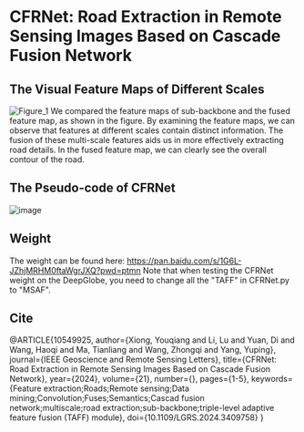 # CFRNet: Road Extraction in Remote Sensing Images Based on Cascade Fusion Network
## The Visual Feature Maps of Different Scales
![Figure_1](https://github.com/XYQ1517/CFRNet/assets/104625070/d0935814-5197-4494-bb58-6c5a3c4dbdc4)
We compared the feature maps of sub-backbone and the fused feature map, 
as shown in the figure. By examining the feature maps, we can observe that 
features at different scales contain distinct information. The fusion of 
these multi-scale features aids us in more effectively extracting road details. 
In the fused feature map, we can clearly see the overall contour of the road.


## The Pseudo-code of CFRNet

![image](https://github.com/XYQ1517/CFRNet/assets/104625070/2c3a905a-3f2d-40c4-878c-6a9a1befdc74)

## Weight

The weight can be found here: https://pan.baidu.com/s/1G6L-JZhjMRHM0ftaWgrJXQ?pwd=ptmn
Note that when testing the CFRNet weight on the DeepGlobe, you need to change all the "TAFF" in CFRNet.py to "MSAF".

## Cite 

@ARTICLE{10549925,
  author={Xiong, Youqiang and Li, Lu and Yuan, Di and Wang, Haoqi and Ma, Tianliang and Wang, Zhongqi and Yang, Yuping},
  journal={IEEE Geoscience and Remote Sensing Letters}, 
  title={CFRNet: Road Extraction in Remote Sensing Images Based on Cascade Fusion Network}, 
  year={2024},
  volume={21},
  number={},
  pages={1-5},
  keywords={Feature extraction;Roads;Remote sensing;Data mining;Convolution;Fuses;Semantics;Cascad fusion network;multiscale;road extraction;sub-backbone;triple-level adaptive feature fusion (TAFF) module},
  doi={10.1109/LGRS.2024.3409758}
  }
